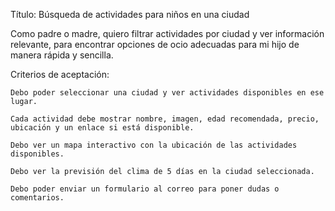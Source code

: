 Título: Búsqueda de actividades para niños en una ciudad

Como padre o madre,
quiero filtrar actividades por ciudad y ver información relevante,
para encontrar opciones de ocio adecuadas para mi hijo de manera rápida y sencilla.

Criterios de aceptación:

    Debo poder seleccionar una ciudad y ver actividades disponibles en ese lugar.

    Cada actividad debe mostrar nombre, imagen, edad recomendada, precio, ubicación y un enlace si está disponible.
  
    Debo ver un mapa interactivo con la ubicación de las actividades disponibles.

    Debo ver la previsión del clima de 5 días en la ciudad seleccionada.

    Debo poder enviar un formulario al correo para poner dudas o comentarios.